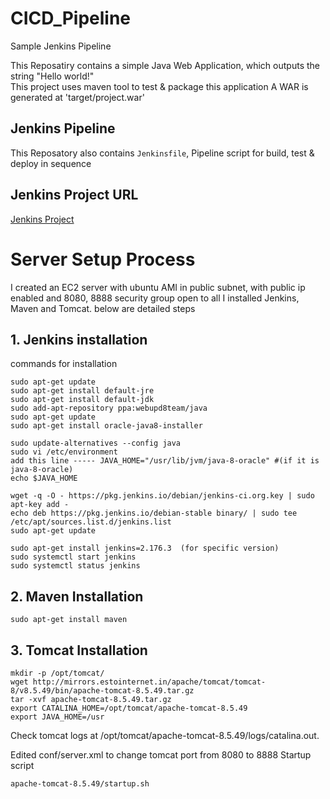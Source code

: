 # CICD_Pipeline
Sample Jenkins Pipeline

This Reposatiry contains a  simple Java Web Application, which outputs the string
"Hello world!"  
This project uses maven tool to test & package this application
A WAR is generated at 'target/project.war'

## Jenkins Pipeline
This Reposatory also contains `Jenkinsfile`, Pipeline script for build, test & deploy in sequence

## Jenkins Project URL
[Jenkins Project](http://ec2-35-174-168-193.compute-1.amazonaws.com:8080/job/Test-Project/)

# Server Setup Process
I created an EC2 server with ubuntu AMI in public subnet, with public ip enabled and 8080, 8888 security group open to all
I installed Jenkins, Maven and Tomcat. 
below are detailed steps

## 1. Jenkins installation
commands for installation
```
sudo apt-get update
sudo apt-get install default-jre
sudo apt-get install default-jdk
sudo add-apt-repository ppa:webupd8team/java
sudo apt-get update
sudo apt-get install oracle-java8-installer

sudo update-alternatives --config java
sudo vi /etc/environment
add this line ----- JAVA_HOME="/usr/lib/jvm/java-8-oracle" #(if it is java-8-oracle)
echo $JAVA_HOME

wget -q -O - https://pkg.jenkins.io/debian/jenkins-ci.org.key | sudo apt-key add -
echo deb https://pkg.jenkins.io/debian-stable binary/ | sudo tee /etc/apt/sources.list.d/jenkins.list
sudo apt-get update

sudo apt-get install jenkins=2.176.3  (for specific version)
sudo systemctl start jenkins
sudo systemctl status jenkins
```

## 2. Maven Installation
```
sudo apt-get install maven
```
## 3. Tomcat Installation
```
mkdir -p /opt/tomcat/
wget http://mirrors.estointernet.in/apache/tomcat/tomcat-8/v8.5.49/bin/apache-tomcat-8.5.49.tar.gz
tar -xvf apache-tomcat-8.5.49.tar.gz
export CATALINA_HOME=/opt/tomcat/apache-tomcat-8.5.49
export JAVA_HOME=/usr
```
Check tomcat logs at /opt/tomcat/apache-tomcat-8.5.49/logs/catalina.out.

Edited  conf/server.xml to change tomcat port from 8080 to 8888
Startup script
```
apache-tomcat-8.5.49/startup.sh
```




